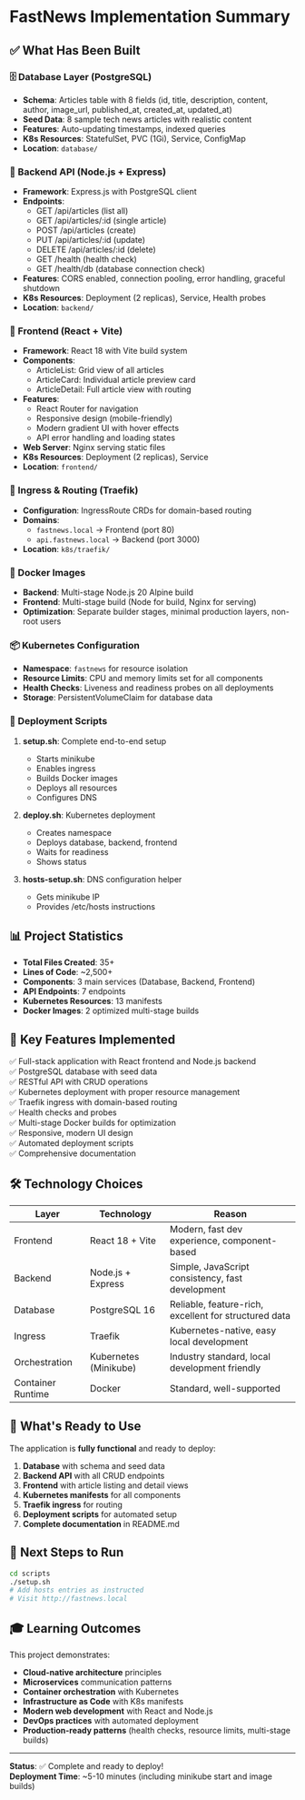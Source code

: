 # FastNews Implementation Summary

## ✅ What Has Been Built

### 🗄️ Database Layer (PostgreSQL)
- **Schema**: Articles table with 8 fields (id, title, description, content, author, image_url, published_at, created_at, updated_at)
- **Seed Data**: 8 sample tech news articles with realistic content
- **Features**: Auto-updating timestamps, indexed queries
- **K8s Resources**: StatefulSet, PVC (1Gi), Service, ConfigMap
- **Location**: `database/`

### 🔧 Backend API (Node.js + Express)
- **Framework**: Express.js with PostgreSQL client
- **Endpoints**: 
  - GET /api/articles (list all)
  - GET /api/articles/:id (single article)
  - POST /api/articles (create)
  - PUT /api/articles/:id (update)
  - DELETE /api/articles/:id (delete)
  - GET /health (health check)
  - GET /health/db (database connection check)
- **Features**: CORS enabled, connection pooling, error handling, graceful shutdown
- **K8s Resources**: Deployment (2 replicas), Service, Health probes
- **Location**: `backend/`

### 🎨 Frontend (React + Vite)
- **Framework**: React 18 with Vite build system
- **Components**:
  - ArticleList: Grid view of all articles
  - ArticleCard: Individual article preview card
  - ArticleDetail: Full article view with routing
- **Features**: 
  - React Router for navigation
  - Responsive design (mobile-friendly)
  - Modern gradient UI with hover effects
  - API error handling and loading states
- **Web Server**: Nginx serving static files
- **K8s Resources**: Deployment (2 replicas), Service
- **Location**: `frontend/`

### 🚦 Ingress & Routing (Traefik)
- **Configuration**: IngressRoute CRDs for domain-based routing
- **Domains**:
  - `fastnews.local` → Frontend (port 80)
  - `api.fastnews.local` → Backend (port 3000)
- **Location**: `k8s/traefik/`

### 🐳 Docker Images
- **Backend**: Multi-stage Node.js 20 Alpine build
- **Frontend**: Multi-stage build (Node for build, Nginx for serving)
- **Optimization**: Separate builder stages, minimal production layers, non-root users

### 📦 Kubernetes Configuration
- **Namespace**: `fastnews` for resource isolation
- **Resource Limits**: CPU and memory limits set for all components
- **Health Checks**: Liveness and readiness probes on all deployments
- **Storage**: PersistentVolumeClaim for database data

### 🚀 Deployment Scripts
1. **setup.sh**: Complete end-to-end setup
   - Starts minikube
   - Enables ingress
   - Builds Docker images
   - Deploys all resources
   - Configures DNS

2. **deploy.sh**: Kubernetes deployment
   - Creates namespace
   - Deploys database, backend, frontend
   - Waits for readiness
   - Shows status

3. **hosts-setup.sh**: DNS configuration helper
   - Gets minikube IP
   - Provides /etc/hosts instructions

## 📊 Project Statistics

- **Total Files Created**: 35+
- **Lines of Code**: ~2,500+
- **Components**: 3 main services (Database, Backend, Frontend)
- **API Endpoints**: 7 endpoints
- **Kubernetes Resources**: 13 manifests
- **Docker Images**: 2 optimized multi-stage builds

## 🎯 Key Features Implemented

✅ Full-stack application with React frontend and Node.js backend  
✅ PostgreSQL database with seed data  
✅ RESTful API with CRUD operations  
✅ Kubernetes deployment with proper resource management  
✅ Traefik ingress with domain-based routing  
✅ Health checks and probes  
✅ Multi-stage Docker builds for optimization  
✅ Responsive, modern UI design  
✅ Automated deployment scripts  
✅ Comprehensive documentation  

## 🛠️ Technology Choices

| Layer | Technology | Reason |
|-------|------------|--------|
| Frontend | React 18 + Vite | Modern, fast dev experience, component-based |
| Backend | Node.js + Express | Simple, JavaScript consistency, fast development |
| Database | PostgreSQL 16 | Reliable, feature-rich, excellent for structured data |
| Ingress | Traefik | Kubernetes-native, easy local development |
| Orchestration | Kubernetes (Minikube) | Industry standard, local development friendly |
| Container Runtime | Docker | Standard, well-supported |

## 📝 What's Ready to Use

The application is **fully functional** and ready to deploy:

1. **Database** with schema and seed data
2. **Backend API** with all CRUD endpoints
3. **Frontend** with article listing and detail views
4. **Kubernetes manifests** for all components
5. **Traefik ingress** for routing
6. **Deployment scripts** for automated setup
7. **Complete documentation** in README.md

## 🚀 Next Steps to Run

```bash
cd scripts
./setup.sh
# Add hosts entries as instructed
# Visit http://fastnews.local
```

## 🎓 Learning Outcomes

This project demonstrates:
- **Cloud-native architecture** principles
- **Microservices** communication patterns
- **Container orchestration** with Kubernetes
- **Infrastructure as Code** with K8s manifests
- **Modern web development** with React and Node.js
- **DevOps practices** with automated deployment
- **Production-ready patterns** (health checks, resource limits, multi-stage builds)

---

**Status**: ✅ Complete and ready to deploy!  
**Deployment Time**: ~5-10 minutes (including minikube start and image builds) 